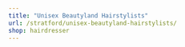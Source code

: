 ```yaml
---
title: "Unisex Beautyland Hairstylists"
url: /stratford/unisex-beautyland-hairstylists/
shop: hairdresser
---
```

